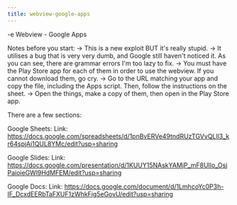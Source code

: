 ```yaml
---
title: webview-google-apps
---
```


-e 
Webview - Google Apps

Notes before you start:
-> This is a new exploit BUT it's really stupid. 
-> It utilises a bug that is very very dumb, and Google still haven't noticed it. As you can see, there are grammar errors I'm too lazy to fix.
-> You must have the Play Store app for each of them in order to use the webview. If you cannot download them, go cry.
-> Go to the URL matching your app and copy the file, including the Apps script. Then, follow the instructions on the sheet.
-> Open the things, make a copy of them, then open in the Play Store app.

There are a few sections:

Google Sheets:
Link: https://docs.google.com/spreadsheets/d/1pnBvERVe49tndRUzTGVvQLll3_kr64spjAi1QUL8YMc/edit?usp=sharing

Google Slides:
Link: https://docs.google.com/presentation/d/1KUUY15NAskYAMjP_mF8UlIo_OsjPaioieGWl9HdMFEM/edit?usp=sharing

Google Docs:
Link: https://docs.google.com/document/d/1LmhcoYc0P3h-IF_DcxdEERbTaFXUF1zWhkFig5eGovU/edit?usp=sharing
